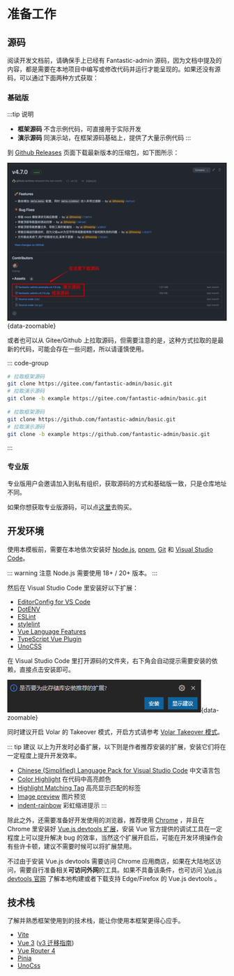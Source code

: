 # 准备工作

## 源码

阅读开发文档前，请确保手上已经有 Fantastic-admin 源码，因为文档中提及的内容，都是需要在本地项目中编写或修改代码并运行才能呈现的。如果还没有源码，可以通过下面两种方式获取：

### 基础版

:::tip 说明
- **框架源码** 不含示例代码，可直接用于实际开发
- **演示源码** 同演示站，在框架源码基础上，提供了大量示例代码
:::

到 [Github Releases](https://github.com/fantastic-admin/basic/releases) 页面下载最新版本的压缩包，如下图所示：

![](/download.png){data-zoomable}

或者也可以从 Gitee/Github 上拉取源码，但需要注意的是，这种方式拉取的是最新的代码，可能会存在一些问题，所以请谨慎使用。

::: code-group

```sh [从 Gitee 拉取]
# 拉取框架源码
git clone https://gitee.com/fantastic-admin/basic.git
# 拉取演示源码
git clone -b example https://gitee.com/fantastic-admin/basic.git
```

```sh [从 Github 拉取]
# 拉取框架源码
git clone https://github.com/fantastic-admin/basic.git
# 拉取演示源码
git clone -b example https://github.com/fantastic-admin/basic.git
```

:::

### 专业版

专业版用户会邀请加入到私有组织，获取源码的方式和基础版一致，只是仓库地址不同。

如果你想获取专业版源码，可以点[这里](../buy)去购买。

## 开发环境

使用本模板前，需要在本地依次安装好 [Node.js](https://nodejs.org/), [pnpm](https://pnpm.io/zh/), [Git](https://git-scm.com/) 和 [Visual Studio Code](https://code.visualstudio.com/)。

::: warning 注意
Node.js 需要使用 18+ / 20+ 版本。
:::

然后在 Visual Studio Code 里安装好以下扩展：

- [EditorConfig for VS Code](https://marketplace.visualstudio.com/items?itemName=EditorConfig.EditorConfig)
- [DotENV](https://marketplace.visualstudio.com/items?itemName=mikestead.dotenv)
- [ESLint](https://marketplace.visualstudio.com/items?itemName=dbaeumer.vscode-eslint)
- [stylelint](https://marketplace.visualstudio.com/items?itemName=stylelint.vscode-stylelint)
- [Vue Language Features](https://marketplace.visualstudio.com/items?itemName=Vue.volar)
- [TypeScript Vue Plugin](https://marketplace.visualstudio.com/items?itemName=Vue.vscode-typescript-vue-plugin)
- [UnoCSS](https://marketplace.visualstudio.com/items?itemName=antfu.unocss)

在 Visual Studio Code 里打开源码的文件夹，右下角会自动提示需要安装的依赖，直接点击安装即可。

![](/vscode.png){data-zoomable}

同时建议开启 Volar 的 Takeover 模式，开启方式请参考 [Volar Takeover 模式](https://cn.vuejs.org/guide/typescript/overview.html#volar-takeover-mode)。

::: tip 建议
以上为开发时必备扩展，以下则是作者推荐安装的扩展，安装它们将在一定程度上提升开发效率。

- [Chinese (Simplified) Language Pack for Visual Studio Code](https://marketplace.visualstudio.com/items?itemName=MS-CEINTL.vscode-language-pack-zh-hans) 中文语言包
- [Color Highlight](https://marketplace.visualstudio.com/items?itemName=naumovs.color-highlight) 在代码中高亮颜色
- [Highlight Matching Tag](https://marketplace.visualstudio.com/items?itemName=vincaslt.highlight-matching-tag) 高亮显示匹配的标签
- [Image preview](https://marketplace.visualstudio.com/items?itemName=kisstkondoros.vscode-gutter-preview) 图片预览
- [indent-rainbow](https://marketplace.visualstudio.com/items?itemName=oderwat.indent-rainbow) 彩虹缩进提示
:::

除此之外，还需要准备好开发使用的浏览器，推荐使用 [Chrome](https://www.google.cn/chrome/) ，并且在 Chrome 里安装好 [Vue.js devtools 扩展](https://chrome.google.com/webstore/detail/vuejs-devtools/nhdogjmejiglipccpnnnanhbledajbpd)，安装 Vue 官方提供的调试工具在一定程度上可以提升解决 bug 的效率，当然这个扩展开启后，可能在开发环境操作会有些许卡顿，建议不需要时候可以将扩展禁用。

不过由于安装 Vue.js devtools 需要访问 Chrome 应用商店，如果在大陆地区访问，需要自行准备相关**可访问外网**的工具。如果不具备该条件，也可访问 [Vue.js devtools 官网](https://devtools.vuejs.org/) 了解本地构建或者下载支持 Edge/Firefox 的 Vue.js devtools 。

## 技术栈

了解并熟悉框架使用到的技术栈，能让你使用本框架更得心应手。

- [Vite](https://cn.vitejs.dev/)
- [Vue 3](https://cn.vuejs.org/) ([v3 迁移指南](https://v3-migration.vuejs.org/))
- [Vue Router 4](https://router.vuejs.org/zh/)
- [Pinia](https://pinia.vuejs.org/zh/)
- [UnoCss](https://unocss.dev/)
